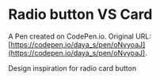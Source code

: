 # Radio button VS Card

A Pen created on CodePen.io. Original URL: [https://codepen.io/daya_s/pen/oNvyoaJ](https://codepen.io/daya_s/pen/oNvyoaJ).

Design inspiration for radio card button